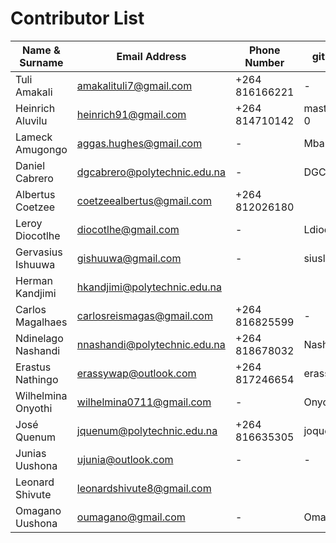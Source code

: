 # Contributor List
Name & Surname | Email Address | Phone Number | gitub Username | Team
---------------|---------------|--------------|---------------|---------------
Tuli Amakali   | amakalituli7@gmail.com | +264 816166221 | - |
Heinrich Aluvilu | heinrich91@gmail.com | +264 814710142 | mastermind64222-0 |
Lameck Amugongo | aggas.hughes@gmail.com | - | Mbangula |
Daniel Cabrero | dgcabrero@polytechnic.edu.na | - | DGCabrero | UX/UI Team
Albertus Coetzee | coetzeealbertus@gmail.com | +264 812026180 | |
Leroy Diocotlhe | diocotlhe@gmail.com | - | Ldiocotlhe |
Gervasius Ishuuwa | gishuuwa@gmail.com | - | siuslam |
Herman Kandjimi | hkandjimi@polytechnic.edu.na | | |
Carlos Magalhaes | carlosreismagas@gmail.com | +264 816825599 | - |
Ndinelago Nashandi | nnashandi@polytechnic.edu.na | +264 818678032 | Nashandi |
Erastus Nathingo | erassywap@outlook.com  | +264 817246654 |erassyNathingo |
Wilhelmina Onyothi | wilhelmina0711@gmail.com | - | Onyothi |
José Quenum | jquenum@polytechnic.edu.na | +264 816635305 | joques |
Junias Uushona | ujunia@outlook.com | - | - |
Leonard Shivute | leonardshivute8@gmail.com | | |
Omagano Uushona | oumagano@gmail.com | - | Omagano |
